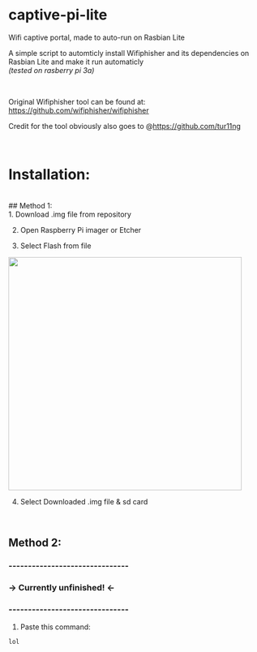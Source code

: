 # captive-pi-lite
Wifi captive portal, made to auto-run on Rasbian Lite

A simple script to automticly install Wifiphisher and its dependencies on Rasbian Lite and make it run automaticly <br>
 _(tested on rasberry pi 3a)_
 
<br>

Original Wifiphisher tool can be found at: https://github.com/wifiphisher/wifiphisher

Credit for the tool obviously also goes to @https://github.com/tur11ng <br>

<br>

# Installation: <br>
<br>
## Method 1:
<br>
1. Download .img file from repository

2. Open Raspberry Pi imager or Etcher

3. Select Flash from file

<img src="https://github.com/Easty101/captive-pi-lite/assets/106346360/34b2fcb8-624b-4bd1-a124-6e2487dec50e.png" width="460" />

4. Select Downloaded .img file & sd card <br>
<br>

## Method 2:
### -------------------------------
###    -> Currently unfinished! <-
### -------------------------------
1. Paste this command:
```
lol
```

